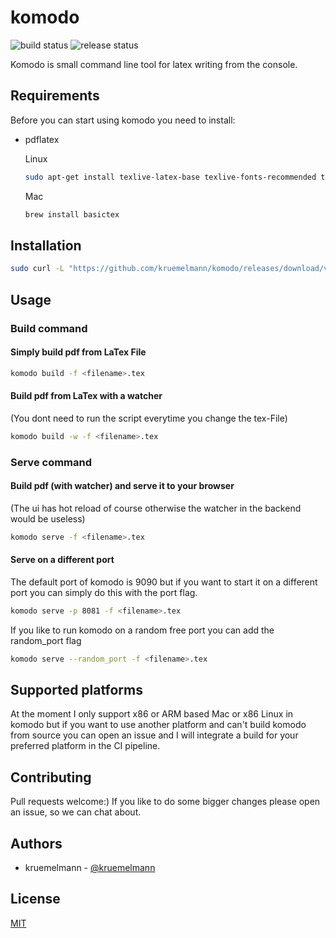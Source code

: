 # komodo
![build status](https://github.com/kruemelmann/komodo/actions/workflows/workflow.yml/badge.svg)
![release status](https://github.com/kruemelmann/komodo/actions/workflows/release.yml/badge.svg)

Komodo is small command line tool for latex writing from the console.

## Requirements

Before you can start using komodo you need to install:
* pdflatex

    Linux
    ```bash
    sudo apt-get install texlive-latex-base texlive-fonts-recommended texlive-fonts-extra texlive-latex-extra
    ```
    Mac
    ```bash
    brew install basictex
    ```


## Installation

```bash
sudo curl -L "https://github.com/kruemelmann/komodo/releases/download/v0.1.18/komodo-$(uname -s)-$(uname -m)" -o /usr/local/bin/komodo && sudo chmod +x /usr/local/bin/komodo
```

## Usage

### Build command

#### Simply build pdf from LaTex File
```bash
komodo build -f <filename>.tex
```

#### Build pdf from LaTex with a watcher
(You dont need to run the script everytime you change the tex-File)
```bash
komodo build -w -f <filename>.tex
```

### Serve command

#### Build pdf (with watcher) and serve it to your browser
(The ui has hot reload of course otherwise the watcher in the backend would be useless)
```bash
komodo serve -f <filename>.tex
```

#### Serve on a different port
The default port of komodo is 9090 but if you want to start it on a different port you can simply do this with the port flag.
```bash
komodo serve -p 8081 -f <filename>.tex
```

If you like to run komodo on a random free port you can add the random_port flag
```bash
komodo serve --random_port -f <filename>.tex
```

## Supported platforms

At the moment I only support x86 or ARM based Mac or x86 Linux in komodo but if you want to use another platform and can't build komodo from source you can open an issue and I will integrate a build for your preferred platform in the CI pipeline.


## Contributing

Pull requests welcome:)
If you like to do some bigger changes please open an issue, so we can chat about.

## Authors

* kruemelmann - [@kruemelmann](https://github.com/kruemelmann/)

## License
[MIT](https://choosealicense.com/licenses/mit/)

